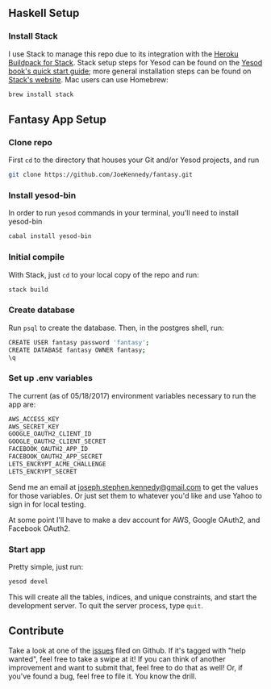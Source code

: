 ## Haskell Setup

### Install Stack

I use Stack to manage this repo due to its integration with the
[Heroku Buildpack for Stack](https://github.com/mfine/heroku-buildpack-stack).
Stack setup steps for Yesod can be found on the
[Yesod book's quick start guide](https://www.yesodweb.com/page/quickstart);
more general installation steps can be found on
[Stack's website](https://docs.haskellstack.org/en/stable/README/). Mac users
can use Homebrew:

```bash
brew install stack
```

## Fantasy App Setup

### Clone repo

First `cd` to the directory that houses your Git and/or Yesod projects, and run

```bash
git clone https://github.com/JoeKennedy/fantasy.git
```

### Install yesod-bin

In order to run `yesod` commands in your terminal, you'll need to install
yesod-bin

```bash
cabal install yesod-bin
```

### Initial compile

With Stack, just `cd` to your local copy of the repo and run:

```bash
stack build
```

### Create database

Run `psql` to create the database. Then, in the postgres shell, run:

```bash
CREATE USER fantasy password 'fantasy';
CREATE DATABASE fantasy OWNER fantasy;
\q
```

### Set up .env variables

The current (as of 05/18/2017) environment variables necessary to run the app
are:

```bash
AWS_ACCESS_KEY
AWS_SECRET_KEY
GOOGLE_OAUTH2_CLIENT_ID
GOOGLE_OAUTH2_CLIENT_SECRET
FACEBOOK_OAUTH2_APP_ID
FACEBOOK_OAUTH2_APP_SECRET
LETS_ENCRYPT_ACME_CHALLENGE
LETS_ENCRYPT_SECRET
```

Send me an email at joseph.stephen.kennedy@gmail.com to get the values for those
variables. Or just set them to whatever you'd like and use Yahoo to sign in for
local testing.

At some point I'll have to make a dev account for AWS, Google OAuth2, and
Facebook OAuth2.

### Start app

Pretty simple, just run:

```bash
yesod devel
```

This will create all the tables, indices, and unique constraints, and start the
development server. To quit the server process, type `quit`.

## Contribute

Take a look at one of the [issues](https://github.com/JoeKennedy/fantasy/issues)
filed on Github. If it's tagged with "help wanted", feel free to take a swipe at
it! If you can think of another improvement and want to submit that, feel free
to do that as well! Or, if you've found a bug, feel free to file it. You know
the drill.
